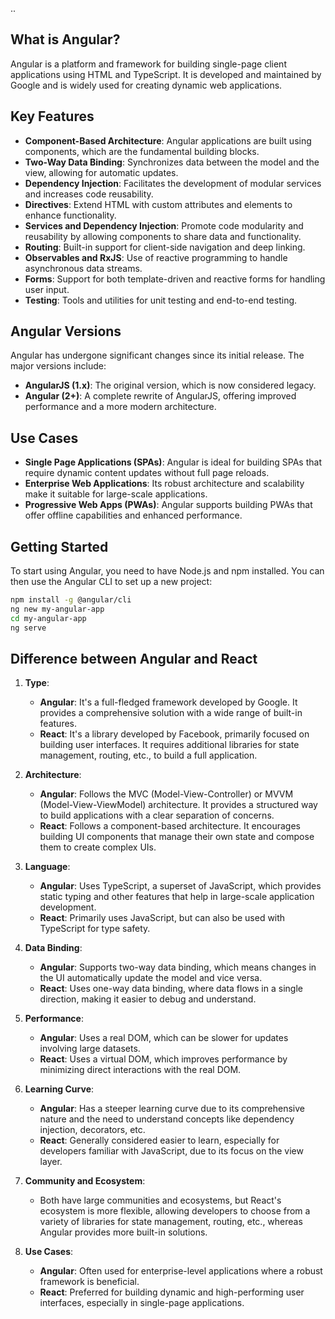 
..

## What is Angular?
Angular is a platform and framework for building single-page client applications using HTML and TypeScript. It is developed and maintained by Google and is widely used for creating dynamic web applications.

## Key Features
- **Component-Based Architecture**: Angular applications are built using components, which are the fundamental building blocks.
- **Two-Way Data Binding**: Synchronizes data between the model and the view, allowing for automatic updates.
- **Dependency Injection**: Facilitates the development of modular services and increases code reusability.
- **Directives**: Extend HTML with custom attributes and elements to enhance functionality.
- **Services and Dependency Injection**: Promote code modularity and reusability by allowing components to share data and functionality.
- **Routing**: Built-in support for client-side navigation and deep linking.
- **Observables and RxJS**: Use of reactive programming to handle asynchronous data streams.
- **Forms**: Support for both template-driven and reactive forms for handling user input.
- **Testing**: Tools and utilities for unit testing and end-to-end testing.

## Angular Versions
Angular has undergone significant changes since its initial release. The major versions include:
- **AngularJS (1.x)**: The original version, which is now considered legacy.
- **Angular (2+)**: A complete rewrite of AngularJS, offering improved performance and a more modern architecture.

## Use Cases
- **Single Page Applications (SPAs)**: Angular is ideal for building SPAs that require dynamic content updates without full page reloads.
- **Enterprise Web Applications**: Its robust architecture and scalability make it suitable for large-scale applications.
- **Progressive Web Apps (PWAs)**: Angular supports building PWAs that offer offline capabilities and enhanced performance.

## Getting Started
To start using Angular, you need to have Node.js and npm installed. You can then use the Angular CLI to set up a new project:
```bash
npm install -g @angular/cli
ng new my-angular-app
cd my-angular-app
ng serve
```


## Difference between Angular and React

1. **Type**:
   - **Angular**: It's a full-fledged framework developed by Google. It provides a comprehensive solution with a wide range of built-in features.
   - **React**: It's a library developed by Facebook, primarily focused on building user interfaces. It requires additional libraries for state management, routing, etc., to build a full application.

2. **Architecture**:
   - **Angular**: Follows the MVC (Model-View-Controller) or MVVM (Model-View-ViewModel) architecture. It provides a structured way to build applications with a clear separation of concerns.
   - **React**: Follows a component-based architecture. It encourages building UI components that manage their own state and compose them to create complex UIs.

3. **Language**:
   - **Angular**: Uses TypeScript, a superset of JavaScript, which provides static typing and other features that help in large-scale application development.
   - **React**: Primarily uses JavaScript, but can also be used with TypeScript for type safety.

4. **Data Binding**:
   - **Angular**: Supports two-way data binding, which means changes in the UI automatically update the model and vice versa.
   - **React**: Uses one-way data binding, where data flows in a single direction, making it easier to debug and understand.

5. **Performance**:
   - **Angular**: Uses a real DOM, which can be slower for updates involving large datasets.
   - **React**: Uses a virtual DOM, which improves performance by minimizing direct interactions with the real DOM.

6. **Learning Curve**:
   - **Angular**: Has a steeper learning curve due to its comprehensive nature and the need to understand concepts like dependency injection, decorators, etc.
   - **React**: Generally considered easier to learn, especially for developers familiar with JavaScript, due to its focus on the view layer.

7. **Community and Ecosystem**:
   - Both have large communities and ecosystems, but React's ecosystem is more flexible, allowing developers to choose from a variety of libraries for state management, routing, etc., whereas Angular provides more built-in solutions.

8. **Use Cases**:
   - **Angular**: Often used for enterprise-level applications where a robust framework is beneficial.
   - **React**: Preferred for building dynamic and high-performing user interfaces, especially in single-page applications.
